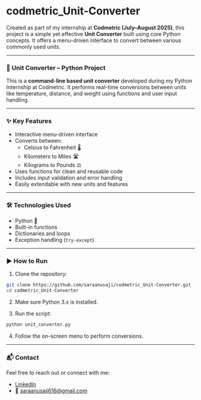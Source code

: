 # codmetric_Unit-Converter

Created as part of my internship at **Codmetric (July–August 2025)**, this project is a simple yet effective **Unit Converter** built using core Python concepts. It offers a menu-driven interface to convert between various commonly used units.

---

### 🔄 Unit Converter – Python Project

This is a **command-line based unit converter** developed during my Python Internship at Codmetric. It performs real-time conversions between units like temperature, distance, and weight using functions and user input handling.

---

### ✨ Key Features

- Interactive menu-driven interface  
- Converts between:
  - Celsius to Fahrenheit 🌡️  
  - Kilometers to Miles 🛣️  
  - Kilograms to Pounds ⚖️  
- Uses functions for clean and reusable code  
- Includes input validation and error handling  
- Easily extendable with new units and features

---

### 🛠️ Technologies Used

- Python 🐍  
- Built-in functions  
- Dictionaries and loops  
- Exception handling (`try-except`)

---

### ▶️ How to Run

1. Clone the repository:

```bash
git clone https://github.com/saraanusaji/codmetric_Unit-Converter.git
cd codmetric_Unit-Converter
```

2. Make sure Python 3.x is installed.

3. Run the script:

```bash
python unit_converter.py
```

4. Follow the on-screen menu to perform conversions.

---
### 📬 Contact

Feel free to reach out or connect with me:

- [LinkedIn](https://www.linkedin.com/in/sara-anu-saji-544119325/)  
- 📧 saraanusaji616@gmail.com

